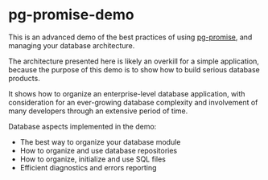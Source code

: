 pg-promise-demo
===============

This is an advanced demo of the best practices of using [pg-promise], and managing
your database architecture.

The architecture presented here is likely an overkill for a simple application, because
the purpose of this demo is to show how to build serious database products.

It shows how to organize an enterprise-level database application, with consideration
for an ever-growing database complexity and involvement of many developers through an extensive
period of time.

Database aspects implemented in the demo:

* The best way to organize your database module
* How to organize and use database repositories
* How to organize, initialize and use SQL files
* Efficient diagnostics and errors reporting

[pg-promise]:https://github.com/vitaly-t/pg-promise
[pg-monitor]:https://github.com/vitaly-t/pg-monitor
